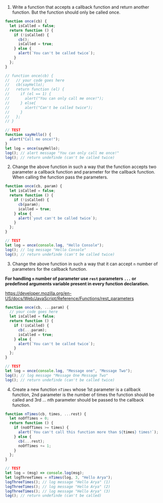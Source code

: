 1. Write a function that accepts a callback function and return another function. But the function should only be called once.

```js
function once(cb) {
  let isCalled = false;
  return function () {
    if (!isCalled) {
      cb();
      isCalled = true;
    } else {
      alert(`You can't be called twice`);
    }
  };
}

// function once(cb) {
//   // your code goes here
//   cb(sayHello);
//   return function (el) {
//     if (el == 1) {
//       alert("You can only call me once!");
//     } else{
//       alert("Can't be called twice");
//     }
//   };
// }

// TEST
function sayHello() {
  alert("Call me once!");
}
let log = once(sayHello);
log(); // alert message "You can only call me once!"
log(); // return undefinde (can't be called twice)
```

2. Change the above function in such a way that the function accepts two parameter a callback function and parameter for the callback function. When calling the function pass the parameters.

```js
function once(cb, param) {
  let isCalled = false;
  return function () {
    if (!isCalled) {
      cb(param);
      icalled = true;
    } else {
      alert(`yout can't be called twice`);
    }
  };
}

// TEST
let log = once(console.log, "Hello Console");
log(); // log message "Hello Console"
log(); // return undefinde (can't be called twice)
```

3. Change the above function in such a way that it can accept `n` number of parameters for the callback function.

**For handling `n` number of parameter use `rest` parameters `...` or predefined arguments variable present in every function declaration.**

https://developer.mozilla.org/en-US/docs/Web/JavaScript/Reference/Functions/rest_parameters

```js
function once(cb, ...param) {
  // your code goes here
  let isCalled = false;
  return function () {
    if (!isCalled) {
      cb(...param);
      isCalled = true;
    } else {
      alert(`You can't be called twice`);
    }
  };
}

// TEST
let log = once(console.log, "Message one", "Message Two");
log(); // log message "Message One Message Two"
log(); // return undefinde (can't be called twice)
```

4. Create a new function `nTimes` whose 1st parameter is a callback function, 2nd parameter is the number of times the function should be called and 3rd ... nth parameter should be passed to the callback function.

```js
function nTimes(cb, times, ...rest) {
  let noOfTimes = 0;
  return function () {
    if (noOfTimes >= times) {
      alert(`You can't call this function more than ${times} times!`);
    } else {
      cb(...rest);
      noOfTimes += 1;
    }
  };
}

// TEST
let log = (msg) => console.log(msg);
let logThreeTimes = nTimes(log, 3, "Hello Arya");
logThreeTimes(); // log message "Hello Arya" (1)
logThreeTimes(); // log message "Hello Arya" (2)
logThreeTimes(); // log message "Hello Arya" (3)
log(); // return undefinde (can't be called)
```
